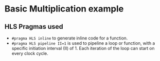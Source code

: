 # Basic Multiplication example

## HLS Pragmas used

- `#pragma HLS inline` to generate inline code for a function.
- `#pragma HLS pipeline II=1` is used to pipeline a loop or function, with a specific initiation interval (II) of 1. Each iteration of the loop can start on every clock cycle. 
